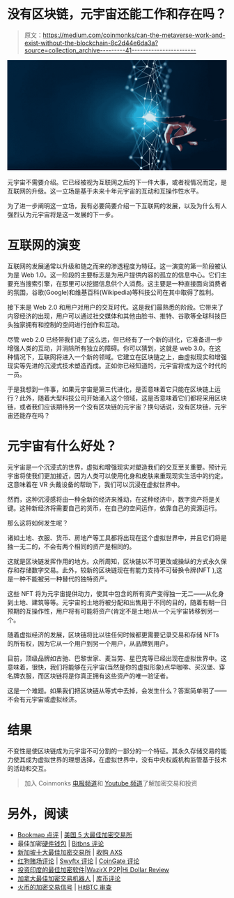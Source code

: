 # 没有区块链，元宇宙还能工作和存在吗？

> 原文：<https://medium.com/coinmonks/can-the-metaverse-work-and-exist-without-the-blockchain-8c2d44e6da3a?source=collection_archive---------41----------------------->

![](img/bef4f6a51d1c749c4cbd3fd226fc597f.png)

元宇宙不需要介绍。它已经被视为互联网之后的下一件大事，或者视情况而定，是互联网的升级。这一立场是基于未来十年元宇宙的互动和互操作性水平。

为了进一步阐明这一立场，我有必要简要介绍一下互联网的发展，以及为什么有人强烈认为元宇宙将是这一发展的下一步。

# 互联网的演变

互联网的发展通常以升级和随之而来的渗透程度为特征。这一演变的第一阶段被认为是 Web 1.0。这一阶段的主要标志是为用户提供内容的孤立的信息中心。它们主要充当搜索引擎，在那里可以挖掘信息供个人消费。这主要是一种直接面向消费者的氛围，谷歌(Google)和维基百科(Wikipedia)等科技公司在其中取得了胜利。

接下来是 Web 2.0 和用户对用户的交互时代。这是我们最熟悉的阶段。它带来了内容经济的出现，用户可以通过社交媒体和其他由脸书、推特、谷歌等全球科技巨头独家拥有和控制的空间进行创作和互动。

尽管 web 2.0 已经带我们走了这么远，但已经有了一个新的进化，它准备进一步增强人类的互动，并消除所有独立的障碍。你可以猜到，这就是 web 3.0。在这种情况下，互联网将进入一个新的领域。它建立在区块链之上，由虚拟现实和增强现实等先进的沉浸式技术塑造而成。正如你已经知道的，元宇宙将成为这个时代的一员。

于是我想到一件事，如果元宇宙是第三代进化，是否意味着它只能在区块链上运行？此外，随着大型科技公司开始涌入这个领域，这是否意味着它们都将采用区块链，或者我们应该期待另一个没有区块链的元宇宙？换句话说，没有区块链，元宇宙还能存在吗？

# 元宇宙有什么好处？

元宇宙是一个沉浸式的世界，虚拟和增强现实对塑造我们的交互至关重要。预计元宇宙将使我们更加接近，因为人类可以使用化身和皮肤来重现现实生活中的约定。这意味着在 VR 头戴设备的帮助下，我们可以沉浸在虚拟世界中。

然而，这种沉浸感将由一种全新的经济来推动，在这种经济中，数字资产将是关键。这种新经济将需要自己的货币，在自己的空间运作，依靠自己的资源运行。

那么这将如何发生呢？

诸如土地、衣服、货币、房地产等工具都将出现在这个虚拟世界中，并且它们将是独一无二的，不会有两个相同的资产是相同的。

这就是区块链发挥作用的地方。众所周知，区块链以不可更改或操纵的方式永久保存和存储数字交易。此外，较新的区块链现在有能力支持不可替换令牌(NFT ),这是一种不能被另一种替代的独特资产。

这些 NFT 将为元宇宙提供动力，使其中包含的所有资产变得独一无二——从化身到土地、建筑等等。元宇宙的土地将被分配和出售用于不同的目的，随着有朝一日预期的互操作性，用户将有可能将资产(肯定不是土地)从一个元宇宙转移到另一个。

随着虚拟经济的发展，区块链将比以往任何时候都更需要记录交易和存储 NFTs 的所有权，因为它从一个用户到另一个用户，从品牌到用户。

目前，顶级品牌如古驰、巴黎世家、麦当劳、星巴克等已经出现在虚拟世界中。这意味着，很快，我们将能够在元宇宙(当然是你的虚拟形象)点早咖啡、买汉堡、穿名牌衣服，而区块链将是你真正拥有这些资产的唯一验证者。

这是一个难题。如果我们把区块链从等式中去掉，会发生什么？答案简单明了——不会有元宇宙或虚拟经济。

# 结果

不变性是使区块链成为元宇宙不可分割的一部分的一个特征。其永久存储交易的能力使其成为虚拟世界的理想选择，在虚拟世界中，没有中央权威机构监管基于技术的活动和交互。

> 加入 Coinmonks [电报频道](https://t.me/coincodecap)和 [Youtube 频道](https://www.youtube.com/c/coinmonks/videos)了解加密交易和投资

# 另外，阅读

*   [Bookmap 点评](https://coincodecap.com/bookmap-review-2021-best-trading-software) | [美国 5 大最佳加密交易所](https://coincodecap.com/crypto-exchange-usa)
*   最佳加密[硬件钱包](/coinmonks/hardware-wallets-dfa1211730c6) | [Bitbns 评论](/coinmonks/bitbns-review-38256a07e161)
*   [新加坡十大最佳加密交易所](https://coincodecap.com/crypto-exchange-in-singapore) | [收购 AXS](https://coincodecap.com/buy-axs-token)
*   [红狗赌场评论](https://coincodecap.com/red-dog-casino-review) | [Swyftx 评论](https://coincodecap.com/swyftx-review) | [CoinGate 评论](https://coincodecap.com/coingate-review)
*   [投资印度的最佳加密软件](https://coincodecap.com/best-crypto-to-invest-in-india-in-2021)|[WazirX P2P](https://coincodecap.com/wazirx-p2p)|[Hi Dollar Review](https://coincodecap.com/hi-dollar-review)
*   [加拿大最佳加密交易机器人](https://coincodecap.com/5-best-crypto-trading-bots-in-canada) | [库币评论](https://coincodecap.com/kucoin-review)
*   [火币的加密交易信号](https://coincodecap.com/huobi-crypto-trading-signals) | [HitBTC 审查](/coinmonks/hitbtc-review-c5143c5d53c2)